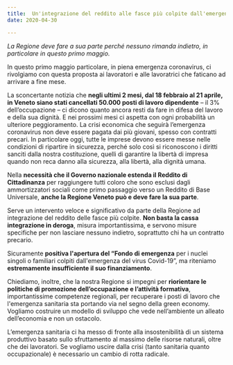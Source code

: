```yaml
---  
title:  Un'integrazione del reddito alle fasce più colpite dall'emergenza Coronavirus
date: 2020-04-30

---
```


_La Regione deve fare a sua parte perché nessuno rimanda indietro, in particolare in questo primo maggio._

  

 In questo primo maggio particolare, in piena emergenza coronavirus, ci rivolgiamo con questa proposta ai lavoratori e alle lavoratrici che faticano ad arrivare a fine mese.

  

La sconcertante notizia che **negli ultimi 2 mesi, dal 18 febbraio al 21 aprile, in Veneto siano stati cancellati 50.000 posti di lavoro dipendente** – il 3% dell’occupazione – ci dicono quanto ancora resti da fare in difesa del lavoro e della sua dignità. E nei prossimi mesi ci aspetta con ogni probabilità un ulteriore peggioramento. La crisi economica che seguirà l’emergenza coronavirus non deve essere pagata dai più giovani, spesso con contratti precari. In particolare oggi, tutte le imprese devono essere messe nelle condizioni di ripartire in sicurezza, perché solo così si riconoscono i diritti sanciti dalla nostra costituzione, quelli di garantire la libertà di impresa quando non reca danno alla sicurezza, alla libertà, alla dignità umana.

  

Nella **necessità che il Governo nazionale estenda il Reddito di Cittadinanza** per raggiungere tutti coloro che sono esclusi dagli ammortizzatori sociali come primo passaggio verso un Reddito di Base Universale, **anche la Regione Veneto può e deve fare la sua parte**.

Serve un intervento veloce e significativo da parte della Regione ad integrazione del reddito delle fasce più colpite. **Non basta la cassa integrazione in deroga**, misura importantissima, e servono misure specifiche per non lasciare nessuno indietro, soprattutto chi ha un contratto precario.

  

Sicuramente **positiva l'apertura del “Fondo di emergenza** per i nuclei singoli o familiari colpiti dall'emergenza del virus Covid-19”, ma riteniamo **estremamente insufficiente il suo finanziamento**.

  

Chiediamo, inoltre, che la nostra Regione si impegni per **riorientare le politiche di promozione dell’occupazione e l’attività formativa**, importantissime competenze regionali, per recuperare i posti di lavoro che l'emergenza sanitaria sta portando via nel segno della green economy. Vogliamo costruire un modello di sviluppo che vede nell’ambiente un alleato dell’economia e non un ostacolo.

  

L’emergenza sanitaria ci ha messo di fronte alla insostenibilità di un sistema produttivo basato sullo sfruttamento al massimo delle risorse naturali, oltre che dei lavoratori. Se vogliamo uscire dalla crisi (tanto sanitaria quanto occupazionale) è necessario un cambio di rotta radicale.
